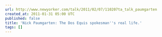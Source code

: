```yaml
---
url: http://www.newyorker.com/talk/2011/02/07/110207ta_talk_paumgarten
created_at: 2011-01-31 05:00 UTC
published: false
title: 'Nick Paumgarten: The Dos Equis spokesman''s real life.'
tags: []
---
```



